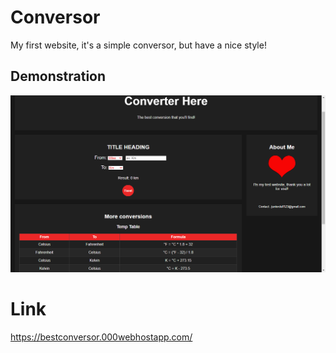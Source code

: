 # Conversor
My first website, it's a simple conversor, but have a nice style!

## Demonstration
![Screenshot](https://github.com/Juniordell/Conversor/blob/master/images/print.png?raw=true)

# Link
https://bestconversor.000webhostapp.com/
